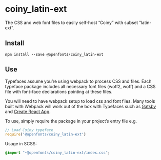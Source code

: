 
# coiny_latin-ext

The CSS and web font files to easily self-host “Coiny” with subset "latin-ext".

## Install

`npm install --save @openfonts/coiny_latin-ext`

## Use

Typefaces assume you’re using webpack to process CSS and files. Each typeface
package includes all necessary font files (woff2, woff) and a CSS file with
font-face declarations pointing at these files.

You will need to have webpack setup to load css and font files. Many tools built
with Webpack will work out of the box with Typefaces such as [Gatsby](https://github.com/gatsbyjs/gatsby)
and [Create React App](https://github.com/facebookincubator/create-react-app).

To use, simply require the package in your project’s entry file e.g.

```javascript
// Load Coiny typeface
require('@openfonts/coiny_latin-ext')
```

Usage in SCSS:
```scss
@import "~@openfonts/coiny_latin-ext/index.css";
```
